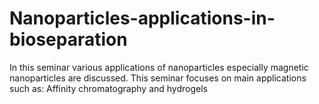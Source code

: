 # Nanoparticles-applications-in-bioseparation
In this seminar various applications of nanoparticles especially magnetic nanoparticles are discussed. This seminar focuses on main applications such as: Affinity chromatography and hydrogels
